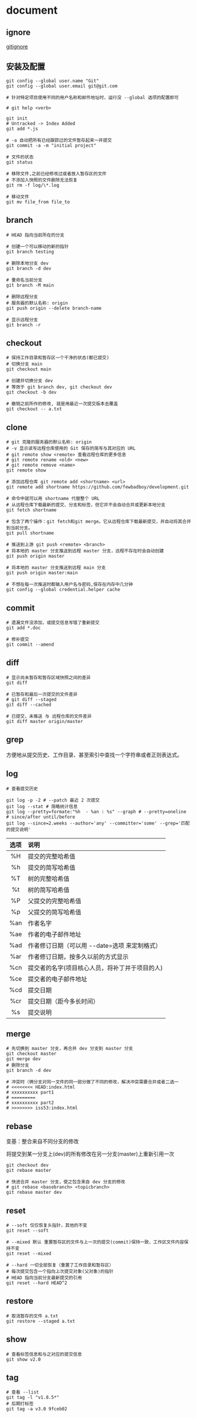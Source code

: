 # document

## ignore

[gitignore](https://github.com/github/gitignore)

## 安装及配置

```shell
git config --global user.name "Git"
git config --global user.email git@git.com

# 针对特定项目使用不同的用户名称和邮件地址时，运行没 --global 选项的配置即可

# git help <verb>

git init
# Untracked -> Index Added
git add *.js

# -a 自动把所有已经跟踪过的文件暂存起来一并提交
git commit -a -m "initial project"

# 文件的状态
git status

# 移除文件,之前已经修改过或者放入暂存区的文件
# 不添加入快照的文件删除无法恢复
git rm -f log/\*.log

# 移动文件
git mv file_from file_to
```

## branch

```shell
# HEAD 指向当前所在的分支

# 创建一个可以移动的新的指针
git branch testing

# 删除本地分支 dev
git branch -d dev

# 重命名当前分支
git branch -M main

# 删除远程分支
# 服务器的默认名称: origin
git push origin --delete branch-name

# 显示远程分支
git branch -r
```

## checkout

```shell
# 保持工作目录和暂存区一个干净的状态(都已提交)
# 切换分支 main
git checkout main

# 创建并切换分支 dev
# 等效于 git branch dev, git checkout dev
git checkout -b dev

# 撤销之前所作的修改, 就是用最近一次提交版本去覆盖
git checkout -- a.txt
```

## clone

```shell
# git 克隆的服务器的默认名称: origin
# -v 显示读写远程仓库使用的 Git 保存的简写与其对应的 URL
# git remote show <remote> 查看远程仓库的更多信息
# git remote rename <old> <new>
# git remote remove <name>
git remote show

# 添加远程仓库 git remote add <shortname> <url>
git remote add shortname https://github.com/fewbadboy/development.git

# 命令中就可以用 shortname 代替整个 URL
# 从远程仓库下载最新的提交、分支和标签，但它并不会自动合并或更新本地分支
git fetch shortname

# 包含了两个操作：git fetch和git merge。它从远程仓库下载最新提交，并自动将其合并到当前分支。
git pull shortname

# 推送到上游 git push <remote> <branch>
# 将本地的 master 分支推送到远程 master 分支，远程不存在时会自动创建
git push origin master

# 将本地的 master 分支推送到远程 main 分支
git push origin master:main

# 不想在每一次推送时都输入用户名与密码,保存在内存中几分钟
git config --global credential.helper cache
```

## commit

```shell
# 遗漏文件没添加，或提交信息写错了重新提交
git add *.doc

# 修补提交
git commit --amend 
```

## diff

```shell
# 显示尚未暂存和暂存区域快照之间的差异
git diff

# 已暂存和最后一次提交的文件差异
# git diff --staged
git diff --cached

# 已提交，未推送 与 远程仓库的文件差异
git diff master origin/master 
```

## grep

方便地从提交历史、工作目录、甚至索引中查找一个字符串或者正则表达式。

## log

```shell
# 查看提交历史

git log -p -2 # --patch 最近 2 次提交
git log --stat # 简略统计信息
git log --pretty=formate:"%h  - %an : %s" --graph # --pretty=oneline
# since/after until/before 
git log --since=2.weeks --author='any' --committer='some' --grep='匹配的提交说明' 
```

|选项|说明|
|:----:|:----|
|%H|提交的完整哈希值|
|%h|提交的简写哈希值|
|%T|树的完整哈希值|
|%t|树的简写哈希值|
|%P|父提交的完整哈希值|
|%p|父提交的简写哈希值|
|%an|作者名字|
|%ae|作者的电子邮件地址|
|%ad|作者修订日期（可以用 --date=选项 来定制格式）|
|%ar|作者修订日期，按多久以前的方式显示|
|%cn|提交者的名字(项目核心人员，将补丁并于项目的人)|
|%ce|提交者的电子邮件地址|
|%cd|提交日期|
|%cr|提交日期（距今多长时间）|
|%s|提交说明|

## merge

```shell
# 先切换到 master 分支，再合并 dev 分支到 master 分支
git checkout master
git merge dev
# 删除分支
git branch -d dev

# 冲突时（俩分支对同一文件的同一部分做了不同的修改，解决冲突需要合并或者二选一
# <<<<<<<< HEAD:index.html
# xxxxxxxxxx part1
# =========
# xxxxxxxxxx part2
# >>>>>>>> iss53:index.html
```

## rebase

变基：整合来自不同分支的修改

将提交到某一分支上(dev)的所有修改在另一分支(master)上重新引用一次

```shell
git checkout dev
git rebase master

# 快进合并 master 分支，使之包含来自 dev 分支的修改
# git rebase <basebranch> <topicbranch>
git rebase master dev
```

## reset

```shell
# --soft 仅仅恢复头指针，其他的不变
git reset --soft

# --mixed 默认 重置暂存区的文件与上一次的提交(commit)保持一致，工作区文件内容保持不变
git reset --mixed

# --hard 一切全部恢复（重置了工作目录和暂存区）
# 每次提交包含一个指向上次提交对象(父对象)的指针
# HEAD 指向当前分支最新提交的引用
git reset --hard HEAD^2
```

## restore

```shell
# 取消暂存的文件 a.txt
git restore --staged a.txt
```

## show

```shell
# 查看标签信息和与之对应的提交信息
git show v2.0
```

## tag

```shell
# 查看 --list
git tag -l "v1.8.5*"
# 后期打标签
git tag -a v3.0 9fceb02
```
